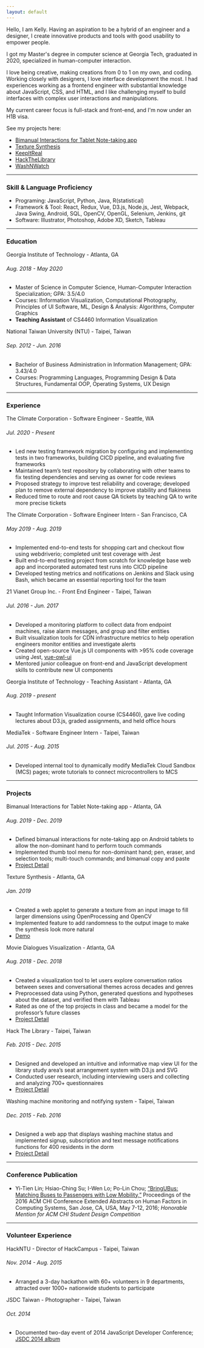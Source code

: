 ```yaml
---
layout: default
---
```


Hello, I am Kelly.
Having an aspiration to be a hybrid of an engineer and a designer, I create innovative products and tools with good usability to empower people.

I got my Master's degree in computer science at Georgia Tech, graduated in 2020, specialized in human-computer interaction. 

I love being creative, making creations from 0 to 1 on my own, and coding. Working closely with designers, I love interface development the most. I had experiences working as a frontend engineer with substantial knowledge about JavaScript, CSS, and HTML, and I like challenging myself to build interfaces with complex user interactions and manipulations.

My current career focus is full-stack and front-end, and I'm now under an H1B visa. 

See my projects here: 
- [Bimanual Interactions for Tablet Note-taking app](./note-taking-app.html) 
- [Texture Synthesis](./texture-synthesis.html) 
- [KeepItReal](./keep-it-real.html) 
- [HackTheLibrary](./hack-the-library.html) 
- [WashNWatch](./wash-n-watch.html)

* * *

### Skill & Language Proficiency

- Programing: JavaScript, Python, Java, R(statistical)
- Framework & Tool: React, Redux, Vue, D3.js, Node.js, Jest, Webpack, Java Swing, Android, SQL, OpenCV, OpenGL, Selenium, Jenkins, git
- Software: Illustrator, Photoshop, Adobe XD, Sketch, Tableau

* * *

### Education

<dt>Georgia Institute of Technology - Atlanta, GA</dt>

###### Aug. 2018 - May 2020

- Master of Science in Computer Science, Human-Computer Interaction Specialization; GPA: 3.5/4.0
- Courses: IInformation Visualization, Computational Photography, Principles of UI Software, ML, Design & Analysis: Algorithms, Computer Graphics
- **Teaching Assistant** of CS4460 Information Visualization

<dt>National Taiwan University (NTU) -  Taipei, Taiwan</dt>
  
######  Sep. 2012 - Jun. 2016

-   Bachelor of Business Administration in Information Management; GPA: 3.43/4.0
-   Courses: Programming Languages, Programming Design & Data Structures, Fundamental OOP, Operating Systems, UX Design

* * *

### Experience

<dt>The Climate Corporation - Software Engineer - Seattle, WA</dt>

######  Jul. 2020 - Present

- Led new testing framework migration by configuring and implementing tests in two frameworks, building CICD pipeline, and evaluating five frameworks
- Maintained team’s test repository by collaborating with other teams to fix testing dependencies and serving as owner for code reviews
- Proposed strategy to improve test reliability and coverage; developed plan to remove external dependency to improve stability and flakiness
- Reduced time to route and root cause QA tickets by teaching QA to write more precise tickets

<dt>The Climate Corporation - Software Engineer Intern - San Francisco, CA</dt>

######  May 2019 - Aug. 2019

- Implemented end-to-end tests for shopping cart and checkout flow using webdriverio; completed unit test coverage with Jest
- Built end-to-end testing project from scratch for knowledge base web app and incorporated automated test runs into CICD pipeline
- Developed testing metrics and notifications on Jenkins and Slack using Bash, which became an essential reporting tool for the team

<dt>21 Vianet Group Inc. - Front End Engineer - Taipei, Taiwan</dt>

######  Jul. 2016 - Jun. 2017

- Developed a monitoring platform to collect data from endpoint machines, raise alarm messages, and group and filter entities
- Built visualization tools for CDN infrastructure metrics to help operation engineers monitor entities and investigate alerts
- Created open-source Vue.js UI components with >95% code coverage using Jest, [vue-owl-ui](https://github.com/cepave-f2e/vue-owl-ui)
- Mentored junior colleague on front-end and JavaScript development skills to contribute new UI components

<dt>Georgia Institute of Technology - Teaching Assistant - Atlanta, GA</dt>

######  Aug. 2019 - present

- Taught Information Visualization course (CS4460), gave live coding lectures about D3.js, graded assignments, and held office hours

<dt>MediaTek - Software Engineer Intern - Taipei, Taiwan</dt>

######  Jul. 2015 - Aug. 2015

- Developed internal tool to dynamically modify MediaTek Cloud Sandbox (MCS) pages; wrote tutorials to connect microcontrollers to MCS

* * *

### Projects

<dt>Bimanual Interactions for Tablet Note-taking app - Atlanta, GA</dt>

######  Aug. 2019 - Dec. 2019

- Defined bimanual interactions for note-taking app on Android tablets to allow the non-dominant hand to perform touch commands
- Implemented thumb tool menu for non-dominant hand; pen, eraser, and selection tools; multi-touch commands; and bimanual copy and paste
- [Project Detail](./note-taking-app.html)

<dt>Texture Synthesis - Atlanta, GA</dt>

######  Jan. 2019

- Created a web applet to generate a texture from an input image to fill larger dimensions using OpenProcessing and OpenCV
- Implemented feature to add randomness to the output image to make the synthesis look more natural
- [Demo](https://i.imgur.com/c7CQo14.gif)

<dt>Movie Dialogues Visualization - Atlanta, GA</dt>

######  Aug. 2018 - Dec. 2018

- Created a visualization tool to let users explore conversation ratios between sexes and conversational themes across decades and genres
- Preprocessed data using Python, generated questions and hypotheses about the dataset, and verified them with Tableau
- Rated as one of the top projects in class and became a model for the professor’s future classes
- [Project Detail](./keep-it-real.html)

<dt>Hack The Library - Taipei, Taiwan</dt>

######  Feb. 2015 - Dec. 2015

- Designed and developed an intuitive and informative map view UI for the library study area’s seat arrangement system with D3.js and SVG
- Conducted user research, including interviewing users and collecting and analyzing 700+ questionnaires
- [Project Detail](./hack-the-library.html)

<dt>Washing machine monitoring and notifying system - Taipei, Taiwan</dt>

######  Dec. 2015 - Feb. 2016

- Designed a web app that displays washing machine status and implemented signup, subscription and text message notifications functions for 400 residents in the dorm
- [Project Detail](./wash-n-watch.html)

* * *

### Conference Publication

- Yi-Tien Lin; Hsiao-Ching Su; I-Wen Lo; Po-Lin Chou; [“BringUBus: Matching Buses to Passengers with Low Mobility,”](https://dl.acm.org/citation.cfm?id=2890640) Proceedings of the 2016 ACM CHI Conference Extended Abstracts on Human Factors in Computing Systems, San Jose, CA, USA, May 7-12, 2016; *Honorable Mention for ACM CHI Student Design Competition*

* * *

### Volunteer Experience

<dt>HackNTU - Director of HackCampus -  Taipei, Taiwan</dt>

######  Nov. 2014 - Aug. 2015

- Arranged a 3-day hackathon with 60+ volunteers in 9 departments, attracted over 1000+ nationwide students to participate

<dt>JSDC Taiwan - Photographer -  Taipei, Taiwan</dt>

######  Oct. 2014

- Documented two-day event of 2014 JavaScript Developer Conference; [JSDC 2014 album](https://www.flickr.com/photos/jsdc2014/sets/72157648408915008/)


